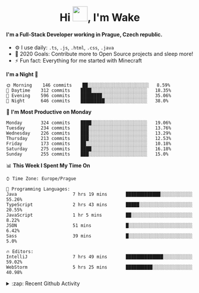 <h1 align="center">Hi <img src="https://raw.githubusercontent.com/MrWakeCZ/MrWakeCZ/master/Hi.gif" width="40px" />, I'm Wake</h1>

#### I'm a Full-Stack Developer working in Prague, Czech republic.
- ⚙️ I use daily: `.ts`, `.js`, `.html`, `.css`, `.java`
- 🥅 2020 Goals: Contribute more to Open Source projects and sleep more!
- ⚡ Fun fact: Everything for me started with Minecraft

<!--START_SECTION:waka-->
**I'm a Night 🦉** 

```text
🌞 Morning    146 commits    ██░░░░░░░░░░░░░░░░░░░░░░░   8.59% 
🌆 Daytime    312 commits    ████░░░░░░░░░░░░░░░░░░░░░   18.35% 
🌃 Evening    596 commits    ████████░░░░░░░░░░░░░░░░░   35.06% 
🌙 Night      646 commits    █████████░░░░░░░░░░░░░░░░   38.0%

```
📅 **I'm Most Productive on Monday** 

```text
Monday       324 commits    ████░░░░░░░░░░░░░░░░░░░░░   19.06% 
Tuesday      234 commits    ███░░░░░░░░░░░░░░░░░░░░░░   13.76% 
Wednesday    226 commits    ███░░░░░░░░░░░░░░░░░░░░░░   13.29% 
Thursday     213 commits    ███░░░░░░░░░░░░░░░░░░░░░░   12.53% 
Friday       173 commits    ██░░░░░░░░░░░░░░░░░░░░░░░   10.18% 
Saturday     275 commits    ████░░░░░░░░░░░░░░░░░░░░░   16.18% 
Sunday       255 commits    ███░░░░░░░░░░░░░░░░░░░░░░   15.0%

```


📊 **This Week I Spent My Time On** 

```text
⌚︎ Time Zone: Europe/Prague

💬 Programming Languages: 
Java                     7 hrs 19 mins       █████████████░░░░░░░░░░░░   55.26% 
TypeScript               2 hrs 43 mins       █████░░░░░░░░░░░░░░░░░░░░   20.55% 
JavaScript               1 hr 5 mins         ██░░░░░░░░░░░░░░░░░░░░░░░   8.22% 
JSON                     51 mins             █░░░░░░░░░░░░░░░░░░░░░░░░   6.42% 
Sass                     39 mins             █░░░░░░░░░░░░░░░░░░░░░░░░   5.0%

🔥 Editors: 
IntelliJ                 7 hrs 49 mins       ██████████████░░░░░░░░░░░   59.02% 
WebStorm                 5 hrs 25 mins       ██████████░░░░░░░░░░░░░░░   40.98%

```


<!--END_SECTION:waka-->

<details>
  <summary>:zap: Recent Github Activity</summary>

<!--START_SECTION:activity-->
1. 🎉 Merged PR [#6](https://github.com/craftmania-cz/craftlobby/pull/6) in [craftmania-cz/craftlobby](https://github.com/craftmania-cz/craftlobby)
2. 🎉 Merged PR [#14](https://github.com/craftmania-cz/craftmanager/pull/14) in [craftmania-cz/craftmanager](https://github.com/craftmania-cz/craftmanager)
3. 🎉 Merged PR [#89](https://github.com/waked-cz/corgi/pull/89) in [waked-cz/corgi](https://github.com/waked-cz/corgi)
4. 🎉 Merged PR [#2](https://github.com/craftmania-cz/craftcore/pull/2) in [craftmania-cz/craftcore](https://github.com/craftmania-cz/craftcore)
5. 🎉 Merged PR [#7](https://github.com/craftmania-cz/craftlobby/pull/7) in [craftmania-cz/craftlobby](https://github.com/craftmania-cz/craftlobby)
<!--END_SECTION:activity-->

</details>
